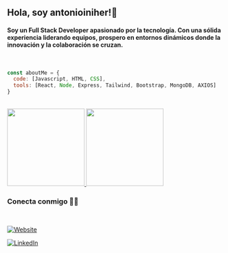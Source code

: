 <h2>Hola, soy antonioiniher!👋</h2>

<h4>Soy un Full Stack Developer apasionado por la tecnología. Con una sólida experiencia liderando equipos, prospero en entornos dinámicos donde la innovación y la colaboración se cruzan.</h4>

<br/>

```javascript
const aboutMe = {
  code: [Javascript, HTML, CSS],
  tools: [React, Node, Express, Tailwind, Bootstrap, MongoDB, AXIOS]
}
```

<br/>

<a href="https://github.com/antonioiniher">
  <img height="180em" src="https://github-readme-stats.vercel.app/api?username=antonioiniher&theme=buefy&show_icons=true" />
  <img height="180em" src="https://github-readme-stats.vercel.app/api/top-langs/?username=antonioiniher&theme=buefy&layout=compact" />
</a>

<br/>

<h3>Conecta conmigo 🤝🏻</h3>

<br/>

<p>
<a href="https://antonioiniher.tech"><img alt="Website" src="https://img.shields.io/badge/Sitio%20Web-antonioiniher.tech-blue?style=flat-square&logo=google-chrome"></a>
</p>
<p>
<a href="https://www.linkedin.com/in/antonioiniher/"><img alt="LinkedIn" src="https://img.shields.io/badge/LinkedIn-Antonio%20Iñiguez%20Hernandez-blue?style=flat-square&logo=linkedin"></a>
</p>

